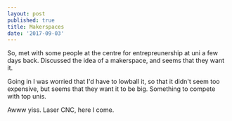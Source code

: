 ```yaml
---
layout: post
published: true
title: Makerspaces
date: '2017-09-03'
---
```

So, met with some people at the centre for entrepreunership at uni a few days back. Discussed the idea of a makerspace, and seems that they want it.

Going in I was worried that I'd have to lowball it, so that it didn't seem too expensive, but seems that they want it to be big. Something to compete with top unis.

Awww yiss. Laser CNC, here I come.